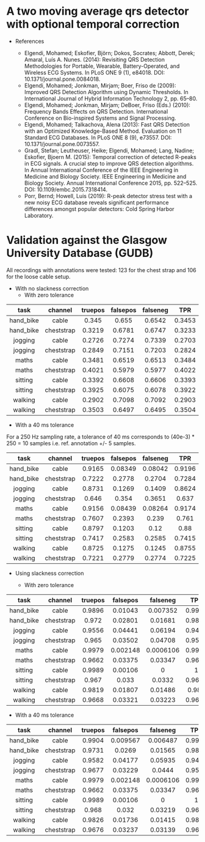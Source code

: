 # A two moving average qrs detector with optional temporal correction

* References

  * Elgendi, Mohamed; Eskofier, Björn; Dokos, Socrates; Abbott, Derek; Amaral, Luís A. Nunes. (2014): Revisiting QRS Detection Methodologies for Portable, Wearable, Battery-Operated, and Wireless ECG Systems. In PLoS ONE 9 (1), e84018. DOI: 10.1371/journal.pone.0084018.
  * Elgendi, Mohamed; Jonkman, Mirjam; Boer, Friso de (2009): Improved QRS Detection Algorithm using Dynamic Thresholds. In International Journal of Hybrid Information Technology 2, pp. 65–80.
  * Elgendi, Mohamed; Jonkman, Mirjam; DeBoer, Friso (Eds.) (2010): Frequency Bands Effects on QRS Detection. International Conference on Bio-inspired Systems and Signal Processing.
  * Elgendi, Mohamed; Talkachova, Alena (2013): Fast QRS Detection with an Optimized Knowledge-Based Method. Evaluation on 11 Standard ECG Databases. In PLoS ONE 8 (9), e73557. DOI: 10.1371/journal.pone.0073557.
  * Gradl, Stefan; Leutheuser, Heike; Elgendi, Mohamed; Lang, Nadine; Eskofier, Bjoern M. (2015): Temporal correction of detected R-peaks in ECG signals. A crucial step to improve QRS detection algorithms. In Annual International Conference of the IEEE Engineering in Medicine and Biology Society. IEEE Engineering in Medicine and Biology Society. Annual International Conference 2015, pp. 522–525. DOI: 10.1109/embc.2015.7318414.
  * Porr, Bernd; Howell, Luis (2019): R-peak detector stress test with a new noisy ECG database reveals significant performance differences amongst popular detectors: Cold Spring Harbor Laboratory.

# Validation against the Glasgow University Database (GUDB)
All recordings with annotations were tested: 123 for the chest strap and 106 for the loose cable setup.

* With no slackness correction
  * With zero tolerance

|   task    |  channel   | truepos | falsepos | falseneg |  TPR   |   F1   |
|:---------:|:----------:|:-------:|:--------:|:--------:|:------:|:------:|
| hand_bike |   cable    |  0.345  |  0.655   |  0.6542  | 0.3453 | 0.3451 |
| hand_bike | cheststrap | 0.3219  |  0.6781  |  0.6747  | 0.3233 | 0.3226 |
|  jogging  |   cable    | 0.2726  |  0.7274  |  0.7339  | 0.2703 | 0.2715 |
|  jogging  | cheststrap | 0.2849  |  0.7151  |  0.7203  | 0.2824 | 0.2836 |
|   maths   |   cable    | 0.3481  |  0.6519  |  0.6513  | 0.3484 | 0.3483 |
|   maths   | cheststrap | 0.4021  |  0.5979  |  0.5977  | 0.4022 | 0.4022 |
|  sitting  |   cable    | 0.3392  |  0.6608  |  0.6606  | 0.3393 | 0.3393 |
|  sitting  | cheststrap | 0.3925  |  0.6075  |  0.6078  | 0.3922 | 0.3924 |
|  walking  |   cable    | 0.2902  |  0.7098  |  0.7092  | 0.2903 | 0.2902 |
|  walking  | cheststrap | 0.3503  |  0.6497  |  0.6495  | 0.3504 | 0.3504 |
  * With a 40 ms tolerance
   
For a 250 Hz sampling rate, a tolerance of 40 ms corresponds to (40e-3) * 250 = 10 samples i.e. ref. annotation +/- 5 samples.

|   task    |  channel   | truepos | falsepos | falseneg |  TPR   |   F1   |
|:---------:|:----------:|:-------:|:--------:|:--------:|:------:|:------:|
| hand_bike |   cable    | 0.9165  | 0.08349  | 0.08042  | 0.9196 | 0.918  |
| hand_bike | cheststrap | 0.7222  |  0.2778  |  0.2704  | 0.7284 | 0.7252 |
|  jogging  |   cable    | 0.8731  |  0.1269  |  0.1409  | 0.8624 | 0.8676 |
|  jogging  | cheststrap |  0.646  |  0.354   |  0.3651  | 0.637  | 0.6414 |
|   maths   |   cable    | 0.9156  | 0.08439  | 0.08264  | 0.9174 | 0.9165 |
|   maths   | cheststrap | 0.7607  |  0.2393  |  0.239   | 0.761  | 0.7609 |
|  sitting  |   cable    | 0.8797  |  0.1203  |   0.12   |  0.88  | 0.8799 |
|  sitting  | cheststrap | 0.7417  |  0.2583  |  0.2585  | 0.7415 | 0.7416 |
|  walking  |   cable    | 0.8725  |  0.1275  |  0.1245  | 0.8755 | 0.874  |
|  walking  | cheststrap | 0.7221  |  0.2779  |  0.2774  | 0.7225 | 0.7223 |

* Using slackness correction

  * With zero tolerance

|   task    |  channel   | truepos | falsepos | falseneg  |  TPR   |   F1   |
|:---------:|:----------:|:-------:|:--------:|:---------:|:------:|:------:|
| hand_bike |   cable    | 0.9896  | 0.01043  | 0.007352  | 0.9926 | 0.9911 |
| hand_bike | cheststrap |  0.972  | 0.02801  |  0.01681  | 0.9826 | 0.9772 |
|  jogging  |   cable    | 0.9556  | 0.04441  |  0.06194  | 0.9408 | 0.948  |
|  jogging  | cheststrap |  0.965  | 0.03502  |  0.04708  | 0.9545 | 0.9596 |
|   maths   |   cable    | 0.9979  | 0.002148 | 0.0006106 | 0.9994 | 0.9986 |
|   maths   | cheststrap | 0.9662  | 0.03375  |  0.03347  | 0.9665 | 0.9664 |
|  sitting  |   cable    | 0.9989  | 0.00106  |     0     |   1    | 0.9995 |
|  sitting  | cheststrap |  0.967  |  0.033   |  0.0332   | 0.9668 | 0.9669 |
|  walking  |   cable    | 0.9819  | 0.01807  |  0.01486  | 0.985  | 0.9834 |
|  walking  | cheststrap | 0.9668  | 0.03321  |  0.03223  | 0.9678 | 0.9673 |

  * With a 40 ms tolerance
   
|   task    |  channel   | truepos | falsepos | falseneg  |  TPR   |   F1   |
|:---------:|:----------:|:-------:|:--------:|:---------:|:------:|:------:|
| hand_bike |   cable    | 0.9904  | 0.009567 | 0.006487  | 0.9935 | 0.992  |
| hand_bike | cheststrap | 0.9731  |  0.0269  |  0.01565  | 0.9838 | 0.9783 |
|  jogging  |   cable    | 0.9582  | 0.04177  |  0.05935  | 0.9434 | 0.9506 |
|  jogging  | cheststrap | 0.9677  | 0.03229  |  0.0444   | 0.9571 | 0.9623 |
|   maths   |   cable    | 0.9979  | 0.002148 | 0.0006106 | 0.9994 | 0.9986 |
|   maths   | cheststrap | 0.9662  | 0.03375  |  0.03347  | 0.9665 | 0.9664 |
|  sitting  |   cable    | 0.9989  | 0.00106  |     0     |   1    | 0.9995 |
|  sitting  | cheststrap |  0.968  |  0.032   |  0.03219  | 0.9678 | 0.9679 |
|  walking  |   cable    | 0.9826  | 0.01736  |  0.01415  | 0.9857 | 0.9842 |
|  walking  | cheststrap | 0.9676  | 0.03237  |  0.03139  | 0.9686 | 0.9681 |
